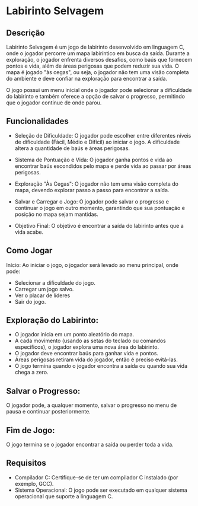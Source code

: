# Labirinto Selvagem

## Descrição
Labirinto Selvagem é um jogo de labirinto desenvolvido em linguagem C, onde o jogador percorre um mapa labiríntico em busca da saída. Durante a exploração, o jogador enfrenta diversos desafios, como baús que fornecem pontos e vida, além de áreas perigosas que podem reduzir sua vida. O mapa é jogado "às cegas", ou seja, o jogador não tem uma visão completa do ambiente e deve confiar na exploração para encontrar a saída.

O jogo possui um menu inicial onde o jogador pode selecionar a dificuldade do labirinto e também oferece a opção de salvar o progresso, permitindo que o jogador continue de onde parou.

## Funcionalidades
- Seleção de Dificuldade: O jogador pode escolher entre diferentes níveis de dificuldade (Fácil, Médio e Difícil) ao iniciar o jogo. A dificuldade altera a quantidade de baús e áreas perigosas.

- Sistema de Pontuação e Vida: O jogador ganha pontos e vida ao encontrar baús escondidos pelo mapa e perde vida ao passar por áreas perigosas.

- Exploração "Às Cegas": O jogador não tem uma visão completa do mapa, devendo explorar passo a passo para encontrar a saída.

- Salvar e Carregar o Jogo: O jogador pode salvar o progresso e continuar o jogo em outro momento, garantindo que sua pontuação e posição no mapa sejam mantidas.

- Objetivo Final: O objetivo é encontrar a saída do labirinto antes que a vida acabe.

## Como Jogar
Início: Ao iniciar o jogo, o jogador será levado ao menu principal, onde pode:
- Selecionar a dificuldade do jogo.
- Carregar um jogo salvo.
- Ver o placar de líderes
- Sair do jogo.

## Exploração do Labirinto:
- O jogador inicia em um ponto aleatório do mapa.
- A cada movimento (usando as setas do teclado ou comandos específicos), o jogador explora uma nova área do labirinto.
- O jogador deve encontrar baús para ganhar vida e pontos.
- Áreas perigosas retiram vida do jogador, então é preciso evitá-las.
- O jogo termina quando o jogador encontra a saída ou quando sua vida chega a zero.

## Salvar o Progresso:
O jogador pode, a qualquer momento, salvar o progresso no menu de pausa e continuar posteriormente.

## Fim de Jogo:
O jogo termina se o jogador encontrar a saída ou perder toda a vida.

## Requisitos
- Compilador C: Certifique-se de ter um compilador C instalado (por exemplo, GCC).
- Sistema Operacional: O jogo pode ser executado em qualquer sistema operacional que suporte a linguagem C.
